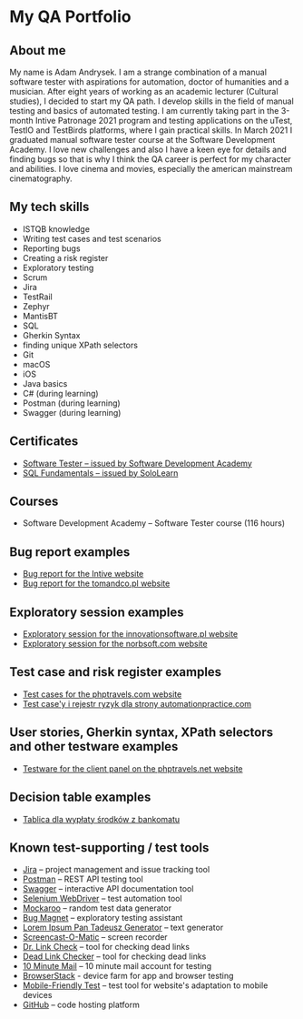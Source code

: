 # My QA Portfolio

## About me

My name is Adam Andrysek. I am a strange combination of a manual software tester with aspirations for automation, doctor of humanities and a musician. After eight years of working as an academic lecturer (Cultural studies), I decided to start my QA path. I develop skills in the field of manual testing and basics of automated testing. I am currently taking part in the 3-month Intive Patronage 2021 program and testing applications on the uTest, TestIO and TestBirds platforms, where I gain practical skills. In March 2021 I graduated manual software tester course at the Software Development Academy. I love new challenges and also I have a keen eye for details and finding bugs so that is why I think the QA career is perfect for my character and abilities. I love cinema and movies, especially the american mainstream cinematography.

## My tech skills
* ISTQB knowledge
* Writing test cases and test scenarios
* Reporting bugs
* Creating a risk register
* Exploratory testing
* Scrum
* Jira
* TestRail
* Zephyr
* MantisBT
* SQL
* Gherkin Syntax
* finding unique XPath selectors
* Git
* macOS
* iOS
* Java basics
* C# (during learning)
* Postman (during learning)
* Swagger (during learning)

## Certificates
* [Software Tester – issued by Software Development Academy](https://app.diplomasafe.com/en-US/diploma/dac09107039968e7735f2257499fc2e7e1ad8986e/software-tester/linkedin_cert)
* [SQL Fundamentals – issued by SoloLearn](https://www.sololearn.com/certificates/course/en/21060392/1060/landscape/png)

## Courses
* Software Development Academy – Software Tester course (116 hours)

## Bug report examples
* [Bug report for the Intive website](http://bit.ly/intive-bug-report)
* [Bug report for the tomandco.pl website](https://bit.ly/bugs-tomandcopl)

## Exploratory session examples
* [Exploratory session for the innovationsoftware.pl website](https://bit.ly/bugs-innovationsoftware)
* [Exploratory session for the norbsoft.com website](http://bit.ly/norbsoft-exploratory-session)

## Test case and risk register examples
* [Test cases for the phptravels.com website](http://bit.ly/phptravels-test-cases)
* [Test case'y i rejestr ryzyk dla strony automationpractice.com](http://bit.ly/ryzyko-automationpractice)

## User stories, Gherkin syntax, XPath selectors and other testware examples
* [Testware for the client panel on the phptravels.net website](http://bit.ly/phptravels-testware)

## Decision table examples
* [Tablica dla wypłaty środków z bankomatu](http://bit.ly/decision-table-bankomat)

## Known test-supporting / test tools
* [Jira](https://www.atlassian.com/software/jira) – project management and issue tracking tool
* [Postman](https://www.postman.com) – REST API testing tool
* [Swagger](https://swagger.io) – interactive API documentation tool
* [Selenium WebDriver](https://www.selenium.dev) – test automation tool
* [Mockaroo](https://www.mockaroo.com/) – random test data generator
* [Bug Magnet](https://chrome.google.com/webstore/detail/bug-magnet/efhedldbjahpgjcneebmbolkalbhckfi?hl=pl) – exploratory testing assistant
* [Lorem Ipsum Pan Tadeusz Generator](http://lipsum.pl/index.php) – text generator
* [Screencast-O-Matic](https://screencast-o-matic.com) – screen recorder
* [Dr. Link Check](https://www.drlinkcheck.com/) – tool for checking dead links
* [Dead Link Checker](https://www.deadlinkchecker.com/) – tool for checking dead links
* [10 Minute Mail](https://10minutemail.com/) – 10 minute mail account for testing
* [BrowserStack](https://www.browserstack.com) - device farm for app and browser testing
* [Mobile-Friendly Test](https://search.google.com/test/mobile-friendly) – test tool for website's adaptation to mobile devices
* [GitHub](http://github.com/) – code hosting platform
